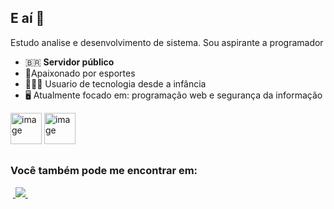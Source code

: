 ## E aí 👋
Estudo analise e desenvolvimento de sistema. Sou aspirante a programador

- 🇧🇷 **Servidor público**
- 🏅Apaixonado por esportes 
- 👨🏾‍💻 Usuario de tecnologia desde a infância 
- 🖥️ Atualmente focado em: programação web e segurança da informação
<div display="inline">
 <img width="50" height="50" alt="image" src="https://github.com/user-attachments/assets/31e3affb-3ffc-4f8c-b3fa-fa088561ca72" />
 <img width="50" height="50" alt="image" src="https://github.com/user-attachments/assets/ccdf6aa5-5268-46d4-ae52-e038ba7eb960" />
</div>

##

### Você também pode me encontrar em:
&nbsp;<a href="https://www.linkedin.com/in/viniciusenna/">
  <img src="https://github.com/user-attachments/assets/a62dee6b-94af-4186-8716-7fc6b9cdc852">
</a>&nbsp;

<!--
**ViniciuSena/ViniciuSena** is a ✨ _special_ ✨ repository because its `README.md` (this file) appears on your GitHub profile.

Here are some ideas to get you started:

- 🔭 I’m currently working on ...
- 🌱 I’m currently learning ...
- 👯 I’m looking to collaborate on ...
- 🤔 I’m looking for help with ...
- 💬 Ask me about ...
- 📫 How to reach me: ...
- 😄 Pronouns: ...
- ⚡ Fun fact: ...
-->
